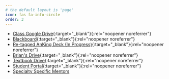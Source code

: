 ```yaml
---
# the default layout is 'page'
icon: fas fa-info-circle
order: 3
---
```

 - [Class Google Drive](https://drive.google.com/drive/folders/1XqcQ2-GdQ1mJgteP2DBnJThAKhDx_ed7){:target="_blank"}{:rel="noopener noreferrer"}
 - [Blackboard](https://bcm.blackboard.com/ ){:target="_blank"}{:rel="noopener noreferrer"}
 - [Re-tagged AnKing Deck (In Progress)](https://drive.google.com/file/d/1TB8Gy-qSmiVFclc8XXv1i7I2BokXltth/view){:target="_blank"}{:rel="noopener noreferrer"}
 - [Brian's Drive](https://drive.google.com/drive/folders/1ve6gBtuR82JzXGzhIzl0xYEXbSgpebA6){:target="_blank"}{:rel="noopener noreferrer"}
 - [Textbook Drive](https://drive.google.com/drive/folders/11MD-FNdN_QDjkMyAlPgY19TNs688sLFK){:target="_blank"}{:rel="noopener noreferrer"}
 - [Student Portal](https://cams.bcm.edu/estudent/BCMLocalLogin.asp){:target="_blank"}{:rel="noopener noreferrer"}
 - [Specialty Specific Mentors](https://aidanboyne.github.io/BCM/assets/docs/SpecialtyMentor2324.pdf)


